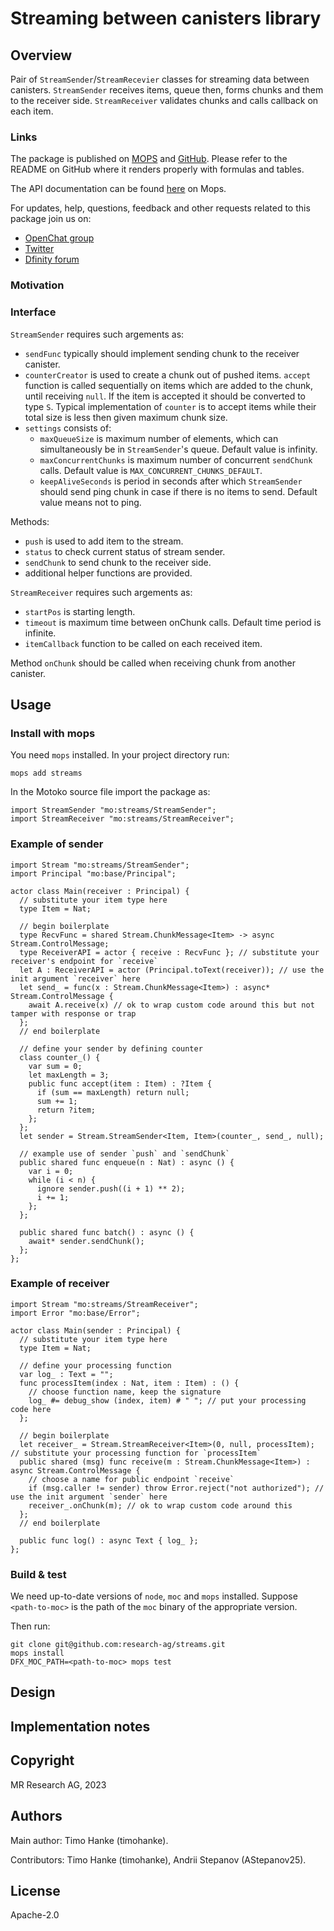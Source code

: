 # Streaming between canisters library

## Overview

Pair of `StreamSender`/`StreamRecevier` classes for streaming data between canisters. `StreamSender` receives items, queue then, forms chunks and them to the receiver side. `StreamReceiver` validates chunks and calls callback on each item.

### Links

The package is published on [MOPS](https://mops.one/...) and [GitHub](https://github.com/research-ag/...).
Please refer to the README on GitHub where it renders properly with formulas and tables.

The API documentation can be found [here](https://mops.one/.../docs/lib) on Mops.

For updates, help, questions, feedback and other requests related to this package join us on:

* [OpenChat group](https://oc.app/2zyqk-iqaaa-aaaar-anmra-cai)
* [Twitter](https://twitter.com/mr_research_ag)
* [Dfinity forum](https://forum.dfinity.org/)

### Motivation

### Interface

`StreamSender` requires such argements as:

* `sendFunc` typically should implement sending chunk to the receiver canister.
* `counterCreator` is used to create a chunk out of pushed items.
`accept` function is called sequentially on items which are added to the chunk, until receiving `null`.
If the item is accepted it should be converted to type `S`.
Typical implementation of `counter` is to accept items while their total size is less then given maximum chunk size.
* `settings` consists of:
    * `maxQueueSize` is maximum number of elements, which can simultaneously be in `StreamSender`'s queue. Default value is infinity.
    * `maxConcurrentChunks` is maximum number of concurrent `sendChunk` calls. Default value is `MAX_CONCURRENT_CHUNKS_DEFAULT`.
    * `keepAliveSeconds` is period in seconds after which `StreamSender` should send ping chunk in case if there is no items to send. Default value means not to ping.

Methods:

* `push` is used to add item to the stream.
* `status` to check current status of stream sender.
* `sendChunk` to send chunk to the receiver side.
* additional helper functions are provided.

`StreamReceiver` requires such argements as:

* `startPos` is starting length.
* `timeout` is maximum time between onChunk calls. Default time period is infinite.
* `itemCallback` function to be called on each received item.

Method `onChunk` should be called when receiving chunk from another canister.

## Usage

### Install with mops

You need `mops` installed. In your project directory run:
```
mops add streams
```

In the Motoko source file import the package as:
```
import StreamSender "mo:streams/StreamSender";
import StreamReceiver "mo:streams/StreamReceiver";
```

### Example of sender

```
import Stream "mo:streams/StreamSender";
import Principal "mo:base/Principal";

actor class Main(receiver : Principal) {
  // substitute your item type here
  type Item = Nat;

  // begin boilerplate
  type RecvFunc = shared Stream.ChunkMessage<Item> -> async Stream.ControlMessage;
  type ReceiverAPI = actor { receive : RecvFunc }; // substitute your receiver's endpoint for `receive`
  let A : ReceiverAPI = actor (Principal.toText(receiver)); // use the init argument `receiver` here
  let send_ = func(x : Stream.ChunkMessage<Item>) : async* Stream.ControlMessage {
    await A.receive(x) // ok to wrap custom code around this but not tamper with response or trap
  };
  // end boilerplate

  // define your sender by defining counter
  class counter_() {
    var sum = 0;
    let maxLength = 3;
    public func accept(item : Item) : ?Item {
      if (sum == maxLength) return null;
      sum += 1;
      return ?item;
    };
  };
  let sender = Stream.StreamSender<Item, Item>(counter_, send_, null);

  // example use of sender `push` and `sendChunk`
  public shared func enqueue(n : Nat) : async () {
    var i = 0;
    while (i < n) {
      ignore sender.push((i + 1) ** 2);
      i += 1;
    };
  };
  
  public shared func batch() : async () {
    await* sender.sendChunk();
  };
};
```

### Example of receiver

```
import Stream "mo:streams/StreamReceiver";
import Error "mo:base/Error";

actor class Main(sender : Principal) {
  // substitute your item type here
  type Item = Nat;

  // define your processing function
  var log_ : Text = "";
  func processItem(index : Nat, item : Item) : () {
    // choose function name, keep the signature
    log_ #= debug_show (index, item) # " "; // put your processing code here
  };

  // begin boilerplate
  let receiver_ = Stream.StreamReceiver<Item>(0, null, processItem); // substitute your processing function for `processItem` 
  public shared (msg) func receive(m : Stream.ChunkMessage<Item>) : async Stream.ControlMessage {
    // choose a name for public endpoint `receive`
    if (msg.caller != sender) throw Error.reject("not authorized"); // use the init argument `sender` here
    receiver_.onChunk(m); // ok to wrap custom code around this
  };
  // end boilerplate

  public func log() : async Text { log_ };
};
```

### Build & test

We need up-to-date versions of `node`, `moc` and `mops` installed.
Suppose `<path-to-moc>` is the path of the `moc` binary of the appropriate version.

Then run:
```
git clone git@github.com:research-ag/streams.git
mops install
DFX_MOC_PATH=<path-to-moc> mops test
```

## Design

## Implementation notes

## Copyright

MR Research AG, 2023

## Authors

Main author: Timo Hanke (timohanke).

Contributors: Timo Hanke (timohanke), Andrii Stepanov (AStepanov25).

## License 

Apache-2.0
